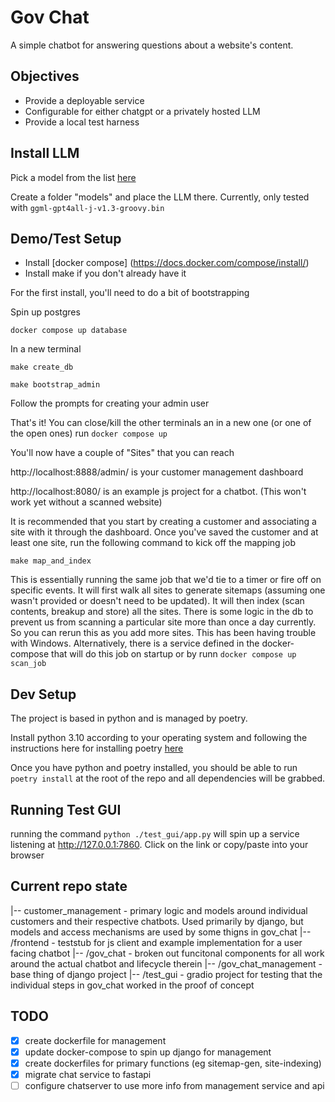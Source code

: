 # Gov Chat

A simple chatbot for answering questions about a website's content.

## Objectives

- Provide a deployable service 
- Configurable for either chatgpt or a privately hosted LLM
- Provide a local test harness

## Install LLM

Pick a model from the list [here](https://gpt4all.io/index.html)

Create a folder "models" and place the LLM there. Currently, only tested with `ggml-gpt4all-j-v1.3-groovy.bin`

## Demo/Test Setup

- Install [docker compose] (https://docs.docker.com/compose/install/)
- Install make if you don't already have it


For the first install, you'll need to do a bit of bootstrapping

Spin up postgres

`docker compose up database`

In a new terminal

`make create_db`

`make bootstrap_admin`

Follow the prompts for creating your admin user

That's it! You can close/kill the other terminals an in a new one (or one of the open ones) run
`docker compose up`


You'll now have a couple of "Sites" that you can reach 

http://localhost:8888/admin/ is your customer management dashboard

http://localhost:8080/ is an example js project for a chatbot. (This won't work yet without a scanned website)



It is recommended that you start by creating a customer and associating a site with it through the dashboard. Once you've saved the customer and at least one site, run the following command to kick off the mapping job

`make map_and_index`


This is essentially running the same job that we'd tie to a timer or fire off on specific events. It will first walk all sites to generate sitemaps (assuming one wasn't provided or doesn't need to be updated). It will then index (scan contents, breakup and store) all the sites. There is some logic in the db to prevent us from scanning a particular site more than once a day currently. So you can rerun this as you add more sites. This has been having trouble with Windows. Alternatively, there is a service defined in the docker-compose that will do this job on startup or by runn `docker compose up scan_job`



## Dev Setup 

The project is based in python and is managed by poetry. 

Install python 3.10 according to your operating system and following the instructions here for installing poetry [here](https://python-poetry.org/docs/)

Once you have python and poetry installed, you should be able to run `poetry install` at the root of the repo and all dependencies will be grabbed. 



## Running Test GUI

running the command `python ./test_gui/app.py` will spin up a service listening at http://127.0.0.1:7860. Click on the link or copy/paste into your browser


## Current repo state


|-- customer_management - primary logic and models around individual customers and their respective chatbots. Used primarily by django, but models and access mechanisms are used by some thigns in gov_chat
|-- /frontend - teststub for js client and example implementation for a user facing chatbot
|-- /gov_chat - broken out funcitonal components for all work around the actual chatbot and lifecycle therein
|-- /gov_chat_management - base thing of django project
|-- /test_gui - gradio project for testing that the individual steps in gov_chat worked in the proof of concept


## TODO 

 - [x] create dockerfile for management
 - [x] update docker-compose to spin up django for management
 - [x] create dockerfiles for primary functions (eg sitemap-gen, site-indexing)
 - [x] migrate chat service to fastapi
 - [ ] configure chatserver to use more info from management service and api